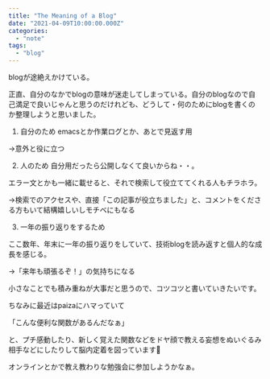 ```yaml
---
title: "The Meaning of a Blog"
date: "2021-04-09T10:00:00.000Z"
categories: 
  - "note"
tags: 
  - "blog"
---
```



blogが途絶えかけている。

正直、自分のなかでblogの意味が迷走してしまっている。自分のblogなので自己満足で良いじゃんと思うのだけれども、どうして・何のためにblogを書くのか整理しようと思いました。
  
1. 自分のため
emacsとか作業ログとか、あとで見返す用
  
→意外と役に立つ
  
2. 人のため
自分用だったら公開しなくて良いからね・・。
  
エラー文とかも一緒に載せると、それで検索して役立ててくれる人もチラホラ。
  
→検索でのアクセスや、直接「この記事が役立ちました」と、コメントをくださる方もいて結構嬉しいしモチベにもなる
  
3. 一年の振り返りをするため
  
ここ数年、年末に一年の振り返りをしていて、技術blogを読み返すと個人的な成長を感じる。
  
→「来年も頑張るぞ！」の気持ちになる
  
小さなことでも積み重ねが大事だと思うので、コツコツと書いていきたいです。
  
ちなみに最近はpaizaにハマっていて

「こんな便利な関数があるんだなぁ」

と、プチ感動したり、新しく覚えた関数などをドヤ顔で教える妄想をぬいぐるみ相手などにしたりして脳内定着を図っています🧸

オンラインとかで教え教わりな勉強会に参加しようかなぁ。
